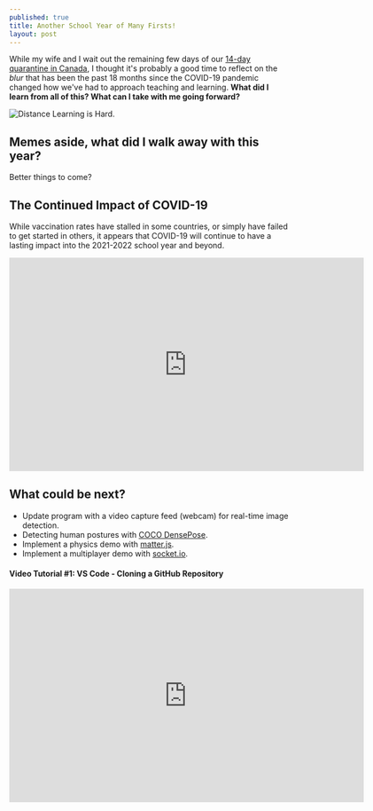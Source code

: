 ```yaml
---
published: true
title: Another School Year of Many Firsts!
layout: post
---
```


While my wife and I wait out the remaining few days of our [14-day quarantine in Canada](https://www.canada.ca/en/public-health/services/diseases/coronavirus-disease-covid-19.html), I thought it's probably a good time to reflect on the *blur* that has been the past 18 months since the COVID-19 pandemic changed how we've had to approach teaching and learning. **What did I learn from all of this? What can I take with me going forward?**

![Distance Learning is Hard.](https://covid-19archive.org/files/large/d756d9711a220a433229f8cc1455a9559fee0194.jpg)

## Memes aside, what did I walk away with this year?
Better things to come?

## The Continued Impact of COVID-19
While vaccination rates have stalled in some countries, or simply have failed to get started in others, it appears that COVID-19 will continue to have a lasting impact into the 2021-2022 school year and beyond.
<iframe src="https://public.domo.com/cards/31O7r" width="640" height="385" marginheight="0" marginwidth="0" frameborder="0"></iframe>

## What could be next?
- Update program with a video capture feed (webcam) for real-time image detection.
- Detecting human postures with [COCO DensePose](http://densepose.org/).
- Implement a physics demo with [matter.js](https://brm.io/matter-js/).
- Implement a multiplayer demo with [socket.io](https://socket.io/).

#### Video Tutorial #1: VS Code - Cloning a GitHub Repository
<iframe width="640" height="385"
src="https://www.youtube.com/embed/9cMWR-EGFuY" 
frameborder="0"
allow="accelerometer; autoplay; encrypted-media; gyroscope; picture-in-picture" 
allowfullscreen></iframe>